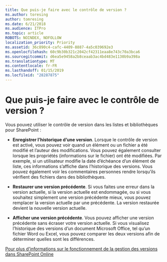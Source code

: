 ```yaml
---
title: Que puis-je faire avec le contrôle de version ?
ms.author: toresing
author: tomresing
ms.date: 6/21/2018
ms.audience: ITPro
ms.topic: article
ROBOTS: NOINDEX, NOFOLLOW
localization_priority: Priority
ms.assetid: 36c890c4-cafc-4409-8887-4a5c039692e3
ms.openlocfilehash: 60c9b30b321c2042cf42311eaa8e743c70a3bca6
ms.sourcegitcommit: d6ea5e9458a2b8ceaab3ac4bd483e1130b9a398a
ms.translationtype: MT
ms.contentlocale: fr-FR
ms.lasthandoff: 01/15/2019
ms.locfileid: "28287875"
---
```

# <a name="what-can-i-do-with-versioning"></a>Que puis-je faire avec le contrôle de version ?

Vous pouvez utiliser le contrôle de version dans les listes et bibliothèques pour SharePoint :
  
- **Enregistrer l’historique d’une version**. Lorsque le contrôle de version est activé, vous pouvez voir quand un élément ou un fichier a été modifié et l’auteur des modifications. Vous pouvez également consulter lorsque les propriétés (informations sur le fichier) ont été modifiées. Par exemple, si un utilisateur modifie la date d’échéance d’un élément de liste, ces informations s’affiche dans l’historique des versions. Vous pouvez également voir les commentaires personnes rendre lorsqu’ils vérifient des fichiers dans des bibliothèques. 
    
- **Restaurer une version précédente**. Si vous faites une erreur dans la version actuelle, si la version actuelle est endommagée, ou si vous souhaitez simplement une version précédente mieux, vous pouvez remplacer la version actuelle par une précédente. La version restaurée devient la nouvelle version actuelle. 
    
- **Afficher une version précédente**. Vous pouvez afficher une version précédente sans écraser votre version actuelle. Si vous visualisez l’historique des versions d’un document Microsoft Office, tel qu’un fichier Word ou Excel, vous pouvez comparer les deux versions afin de déterminer quelles sont les différences. 
    
[Pour plus d’informations sur le fonctionnement de la gestion des versions dans SharePoint Online](https://go.microsoft.com/fwlink/?linkid=875710)
  

